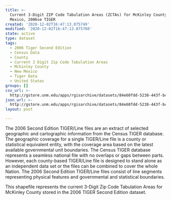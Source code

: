 ```yaml
---
title: >-
  Current 3-Digit ZIP Code Tabulation Areas (ZCTAs) for McKinley County, New
  Mexico, 2006se TIGER
created: '2020-12-02T16:47:13.075749'
modified: '2020-12-02T16:47:13.075760'
state: active
type: dataset
tags:
  - 2006 Tiger Second Edition
  - Census Data
  - County
  - Current 3 Digit Zip Code Tabulation Areas
  - Mckinley County
  - New Mexico
  - Tiger Data
  - United States
groups: []
csv_url: >-
  http://gstore.unm.edu/apps/rgisarchive/datasets/84e60fdd-5238-443f-bc63-ebe47410a250/tgr2006se_mcki_zcta3cu.derived.csv
json_url: >-
  http://gstore.unm.edu/apps/rgisarchive/datasets/84e60fdd-5238-443f-bc63-ebe47410a250/tgr2006se_mcki_zcta3cu.derived.json
layout: post

---
```

The 2006 Second Edition TIGER/Line files are an extract of selected geographic and cartographic information from the Census TIGER database.  The geographic coverage for a single TIGER/Line file is a county or statistical equivalent entity, with the coverage area based on the latest available governmental unit boundaries. The Census TIGER database represents a seamless national file with no overlaps or gaps between parts.  However, each county-based TIGER/Line file is designed to stand alone as an independent data set or the files can be combined to cover the whole Nation.  The 2006 Second Edition  TIGER/Line files consist of line segments representing physical features and governmental and statistical boundaries.  

This shapefile represents the current 3-Digit Zip Code Tabulation Areas for McKinley County stored in the 2006 TIGER Second Edition dataset.
